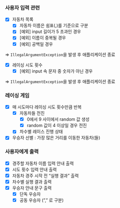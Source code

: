 ### 사용자 입력 관련

- [x]  자동차 목록
    - [x]  자동차 이름은 쉼표(,)를 기준으로 구분
    - [x]  [예외] input 길이가 5 초과인 경우
    - [x]  [예외] 이름이 중복될 경우
    - [x]  [예외] 공백일 경우

  ⇒ `IllegalArgumentException`을 발생 후 애플리케이션 종료

- [x]  레이싱 시도 횟수
    - [x]  [예외] input 속 문자 중 숫자가 아닌 경우

  ⇒ `IllegalArgumentException`을 발생 후 애플리케이션 종료


### 레이싱 게임

- [x]  매 시도마다 레이싱 시도 횟수만큼 반복
    - [x]  자동차들 전진
        - [x]  0에서 9 사이에서 random 값 생성
        - [x]  random 값이 4 이상일 경우 전진
    - [x]  차수별 레이스 진행 상태
- [x]  우승자 선별 : 가장 많은 거리를 이동한 자동차(들)

### 사용자에게 출력

- [x]  경주할 자동차 이름 입력 안내 출력
- [x]  시도 횟수 입력 안내 출력
- [x]  자동차 경주 시작 전 “실행 결과” 출력
- [x]  차수별 실행 결과 출력
- [x]  우승자 안내 문구 출력
    - [x]  단독 우승자
    - [x]  공동 우승자 (”,” 로 구분)